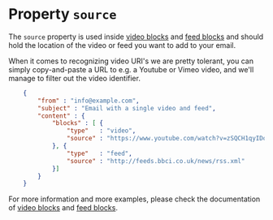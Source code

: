 # Property `source`

The `source` property is used inside [video blocks](copernica-docs:ResponsiveEmail/json/block-video) and [feed blocks](copernica-docs:ResponsiveEmail/json/block-feed) and should hold the location of the video or feed you want to add to your email.

When it comes to recognizing video URI's we are pretty tolerant, you can simply copy-and-paste a
URL to e.g. a Youtube or Vimeo video, and we'll manage to filter out the video identifier.


````json
    {
        "from" : "info@example.com",
        "subject" : "Email with a single video and feed",
        "content" : {
            "blocks" : [ {
                "type"   : "video",
                "source" : "https://www.youtube.com/watch?v=zSQCH1qyIDo"
            }, {
                "type"   : "feed",
                "source" : "http://feeds.bbci.co.uk/news/rss.xml"
            }]
        }
    }
````


For more information and more examples, please check the documentation of [video blocks](copernica-docs:ResponsiveEmail/json/block-video) and [feed blocks](copernica-docs:ResponsiveEmail/json/block-feed).